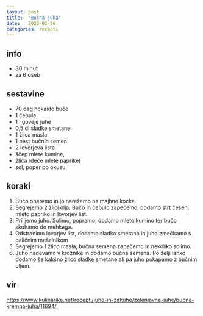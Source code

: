 ```yaml
---
layout: post
title:  "Bučna juha"
date:   2022-01-26
categories: recepti
---
```

## info  
  * 30 minut
  * za 6 oseb

## sestavine
  * 70 dag hokaido buče  
  * 1 čebula
  * 1 l goveje juhe
  * 0,5 dl sladke smetane 
  * 1 žlica masla
  * 1 pest bučnih semen
  * 2 lovorjeva lista 
  * ščep mlete kumine, 
  * žlica rdeče mlete paprike)
  * sol, poper po okusu

## koraki
  1. Bučo operemo in jo narežemo na majhne kocke.
  2. Segrejemo 2 žlici olja. Bučo in čebulo zapečemo, dodamo strt česen, mleto papriko in lovorjev list.
  3. Prilijemo juho. Solimo, popramo, dodamo mleto kumino ter bučo skuhamo do mehkega. 
  4. Odstranimo lovorjev list, dodamo sladko smetano in juho zmečkamo s paličnim mešalnikom
  5. Segrejemo 1 žlico masla, bučna semena zapečemo in nekoliko solimo.
  6. Juho nadevamo v krožnike in dodamo bučna semena. Po želji lahko dodamo še kakšno žlico sladke smetane ali pa juho pokapamo z bučnim oljem.

## vir
https://www.kulinarika.net/recepti/juhe-in-zakuhe/zelenjavne-juhe/bucna-kremna-juha/11694/
